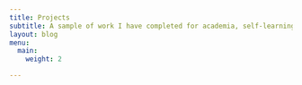 ```yaml
---
title: Projects
subtitle: A sample of work I have completed for academia, self-learning, and fun &hearts;.
layout: blog
menu:
  main:
    weight: 2

---
```

